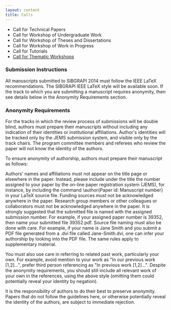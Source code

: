 ```yaml
---
layout: content
title: Calls
---
```


- Call for Technical Papers
- Call for Workshop of Undergraduate Work
- Call for Workshop of Theses and Dissertations
- Call for Workshop of Work in Progress
- Call for Tutorials
- [Call for Thematic Workshops](call-for-workshops.html)


### Submission Instructions

All manuscripts submitted to SIBGRAPI 2014 must follow the IEEE LaTeX
recommendations. The SIBGRAPI IEEE LaTeX style will be available soon.
If the track to which you are submitting a manuscript requires
anonymity, then see details below in the Anonymity Requirements
section.

### Anonymity Requirements 

For the tracks in which the review process of submissions will be
double blind, authors must prepare their manuscripts without including
any indication of their identities or institutional
affiliations. Author's identities will be tracked only by the JEMS
submission system, and visible only by the track chairs. The program
committee members and referees who review the paper will not know the
identity of the authors.

To ensure anonymity of authorship, authors must prepare their
manuscript as follows:

Authors' names and affiliations must not appear on the title page or
elsewhere in the paper. Instead, please include under the title the
number assigned to your paper by the on-line paper registration system
(JEMS), for instance, by including the command \author{Paper id:
Manuscript number} in your LaTeX source file.  Funding sources must
not be acknowledged anywhere in the paper.  Research group members or
other colleagues or collaborators must not be acknowledged anywhere in
the paper.  It is strongly suggested that the submitted file is named
with the assigned submission number. For example, if your assigned
paper number is 39352, then name your submitted file 39352.pdf.
Source file naming must also be done with care. For example, if your
name is Jane Smith and you submit a PDF file generated from a .dvi
file called Jane-Smith.dvi, one can infer your authorship by looking
into the PDF file.  The same rules apply to supplementary material.

You must also use care in referring to related past work, particularly
your own. For example, avoid mention to your work as "In our previous
work [1,2]...", prefer third person referencing as "In previous work
[1,2]...". Despite the anonymity requirements, you should still
include all relevant work of your own in the references, using the
above style (omitting them could potentially reveal your identity by
negation).

It is the responsibility of authors to do their best to preserve
anonymity. Papers that do not follow the guidelines here, or otherwise
potentially reveal the identity of the authors, are subject to
immediate rejection.
